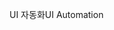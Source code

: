 <span data-ttu-id="6a0c1-101">UI 자동화</span><span class="sxs-lookup"><span data-stu-id="6a0c1-101">UI Automation</span></span>